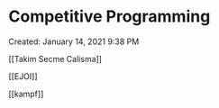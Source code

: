 # Competitive Programming

Created: January 14, 2021 9:38 PM

[[Takim Secme Calisma]]

[[EJOI]]

[[kampf]]